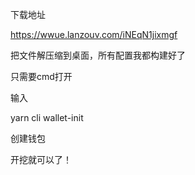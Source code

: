 下载地址

https://wwue.lanzouv.com/iNEqN1jixmgf

把文件解压缩到桌面，所有配置我都构建好了

只需要cmd打开

输入


yarn cli wallet-init

创建钱包

开挖就可以了！
